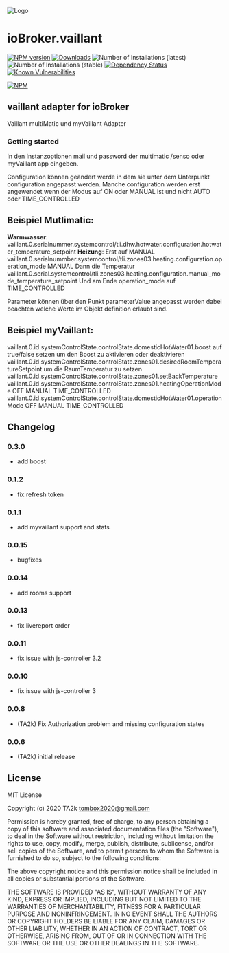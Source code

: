 ![Logo](admin/vaillant.png)

# ioBroker.vaillant

[![NPM version](http://img.shields.io/npm/v/iobroker.vaillant.svg)](https://www.npmjs.com/package/iobroker.vaillant)
[![Downloads](https://img.shields.io/npm/dm/iobroker.vaillant.svg)](https://www.npmjs.com/package/iobroker.vaillant)
![Number of Installations (latest)](http://iobroker.live/badges/vaillant-installed.svg)
![Number of Installations (stable)](http://iobroker.live/badges/vaillant-stable.svg)
[![Dependency Status](https://img.shields.io/david/TA2k/iobroker.vaillant.svg)](https://david-dm.org/TA2k/iobroker.vaillant)
[![Known Vulnerabilities](https://snyk.io/test/github/TA2k/ioBroker.vaillant/badge.svg)](https://snyk.io/test/github/TA2k/ioBroker.vaillant)

[![NPM](https://nodei.co/npm/iobroker.vaillant.png?downloads=true)](https://nodei.co/npm/iobroker.vaillant/)

## vaillant adapter for ioBroker

Vaillant multiMatic und myVaillant Adapter

### Getting started

In den Instanzoptionen mail und password der multimatic /senso oder myVaillant app eingeben.

Configuration können geändert werde in dem sie unter dem Unterpunkt configuration angepasst werden. Manche configuration werden erst angewendet wenn der Modus auf ON oder MANUAL ist und nicht AUTO oder TIME_CONTROLLED

## **Beispiel Mutlimatic:**

**Warmwasser**: vaillant.0.serialnummer.systemcontrol/tli.dhw.hotwater.configuration.hotwater_temperature_setpoint
**Heizung**:
Erst auf MANUAL
vaillant.0.serialnummber.systemcontrol/tli.zones03.heating.configuration.operation_mode
MANUAL
Dann die Temperatur
vaillant.0.serial.systemcontrol/tli.zones03.heating.configuration.manual_mode_temperature_setpoint
Und am Ende operation_mode auf TIME_CONTROLLED

Parameter können über den Punkt parameterValue angepasst werden dabei beachten welche Werte im Objekt definition erlaubt sind.

## **Beispiel myVaillant:**

vaillant.0.id.systemControlState.controlState.domesticHotWater01.boost auf true/false setzen um den Boost zu aktivieren oder deaktivieren
vaillant.0.id.systemControlState.controlState.zones01.desiredRoomTemperatureSetpoint um die RaumTemperatur zu setzen
vaillant.0.id.systemControlState.controlState.zones01.setBackTemperature
vaillant.0.id.systemControlState.controlState.zones01.heatingOperationMode OFF MANUAL TIME_CONTROLLED
vaillant.0.id.systemControlState.controlState.domesticHotWater01.operationMode OFF MANUAL TIME_CONTROLLED

## Changelog

### 0.3.0

- add boost

### 0.1.2

- fix refresh token

### 0.1.1

- add myvaillant support and stats

### 0.0.15

- bugfixes

### 0.0.14

- add rooms support

### 0.0.13

- fix livereport order

### 0.0.11

- fix issue with js-controller 3.2

### 0.0.10

- fix issue with js-controller 3

### 0.0.8

- (TA2k) Fix Authorization problem and missing configuration states

### 0.0.6

- (TA2k) initial release

## License

MIT License

Copyright (c) 2020 TA2k <tombox2020@gmail.com>

Permission is hereby granted, free of charge, to any person obtaining a copy
of this software and associated documentation files (the "Software"), to deal
in the Software without restriction, including without limitation the rights
to use, copy, modify, merge, publish, distribute, sublicense, and/or sell
copies of the Software, and to permit persons to whom the Software is
furnished to do so, subject to the following conditions:

The above copyright notice and this permission notice shall be included in all
copies or substantial portions of the Software.

THE SOFTWARE IS PROVIDED "AS IS", WITHOUT WARRANTY OF ANY KIND, EXPRESS OR
IMPLIED, INCLUDING BUT NOT LIMITED TO THE WARRANTIES OF MERCHANTABILITY,
FITNESS FOR A PARTICULAR PURPOSE AND NONINFRINGEMENT. IN NO EVENT SHALL THE
AUTHORS OR COPYRIGHT HOLDERS BE LIABLE FOR ANY CLAIM, DAMAGES OR OTHER
LIABILITY, WHETHER IN AN ACTION OF CONTRACT, TORT OR OTHERWISE, ARISING FROM,
OUT OF OR IN CONNECTION WITH THE SOFTWARE OR THE USE OR OTHER DEALINGS IN THE
SOFTWARE.
